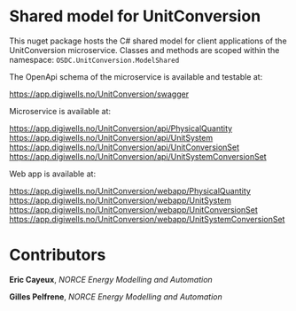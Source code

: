 # Shared model for UnitConversion

This nuget package hosts the C# shared model for client applications of the UnitConversion microservice.
Classes and methods are scoped within the namespace: ``OSDC.UnitConversion.ModelShared``

The OpenApi schema of the microservice is available and testable at:

https://app.digiwells.no/UnitConversion/swagger

Microservice is available at:

https://app.digiwells.no/UnitConversion/api/PhysicalQuantity
https://app.digiwells.no/UnitConversion/api/UnitSystem
https://app.digiwells.no/UnitConversion/api/UnitConversionSet
https://app.digiwells.no/UnitConversion/api/UnitSystemConversionSet

Web app is available at:

https://app.digiwells.no/UnitConversion/webapp/PhysicalQuantity
https://app.digiwells.no/UnitConversion/webapp/UnitSystem
https://app.digiwells.no/UnitConversion/webapp/UnitConversionSet
https://app.digiwells.no/UnitConversion/webapp/UnitSystemConversionSet

# Contributors

**Eric Cayeux**, *NORCE Energy Modelling and Automation*

**Gilles Pelfrene**, *NORCE Energy Modelling and Automation*

